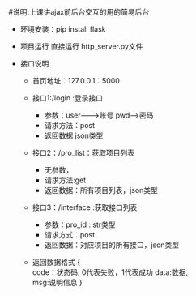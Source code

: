 #说明:上课讲ajax前后台交互的用的简易后台


- 环境安装：pip install flask

- 项目运行  直接运行 http_server.py文件
- 接口说明
    - 首页地址：127.0.0.1：5000

    - 接口1:/login :登录接口
        - 参数：user--->账号  pwd-->密码
        - 请求方法：post 
        - 返回数据 json类型

    - 接口2：/pro_list：获取项目列表
        - 无参数，
        - 请求方法:get
        - 返回数据：所有项目列表，json类型
    
    - 接口3：/interface :获取接口列表
        - 参数：pro_id :  str类型
        - 请求方式：post
        - 返回数据：对应项目的所有接口，json类型


    - 返回数据格式
    {   
    code：状态码,  0代表失败，1代表成功
    data:数据,   
    msg:说明信息
     }



